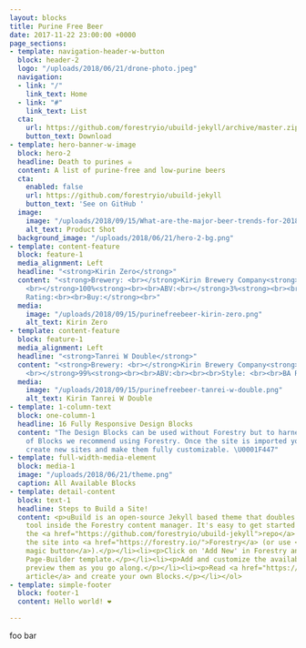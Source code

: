 ```yaml
---
layout: blocks
title: Purine Free Beer
date: 2017-11-22 23:00:00 +0000
page_sections:
- template: navigation-header-w-button
  block: header-2
  logo: "/uploads/2018/06/21/drone-photo.jpeg"
  navigation:
  - link: "/"
    link_text: Home
  - link: "#"
    link_text: List
  cta:
    url: https://github.com/forestryio/ubuild-jekyll/archive/master.zip
    button_text: Download
- template: hero-banner-w-image
  block: hero-2
  headline: Death to purines ☠️
  content: A list of purine-free and low-purine beers
  cta:
    enabled: false
    url: https://github.com/forestryio/ubuild-jekyll
    button_text: 'See on GitHub '
  image:
    image: "/uploads/2018/09/15/What-are-the-major-beer-trends-for-2018_wrbm_large.jpg"
    alt_text: Product Shot
  background_image: "/uploads/2018/06/21/hero-2-bg.png"
- template: content-feature
  block: feature-1
  media_alignment: Left
  headline: "<strong>Kirin Zero</strong>"
  content: "<strong>Brewery: <br></strong>Kirin Brewery Company<strong><br><br>% Purine-free:
    <br></strong>100%<strong><br><br>ABV:<br></strong>3%<strong><br><br>Style: <br><br>BA
    Rating:<br><br>Buy:</strong><br>"
  media:
    image: "/uploads/2018/09/15/purinefreebeer-kirin-zero.png"
    alt_text: Kirin Zero
- template: content-feature
  block: feature-1
  media_alignment: Left
  headline: "<strong>Tanrei W Double</strong>"
  content: "<strong>Brewery: <br></strong>Kirin Brewery Company<strong><br><br>% Purine-free:
    <br></strong>99%<strong><br><br>ABV:<br><br><br>Style: <br><br>BA Rating:<br></strong>2/5<strong><br><br>Buy:</strong><br>"
  media:
    image: "/uploads/2018/09/15/purinefreebeer-tanrei-w-double.png"
    alt_text: Kirin Tanrei W Double
- template: 1-column-text
  block: one-column-1
  headline: 16 Fully Responsive Design Blocks
  content: "The Design Blocks can be used without Forestry but to harness the power
    of Blocks we recommend using Forestry. Once the site is imported you can immediately
    create new sites and make them fully customizable. \U0001F447"
- template: full-width-media-element
  block: media-1
  image: "/uploads/2018/06/21/theme.png"
  caption: All Available Blocks
- template: detail-content
  block: text-1
  headline: Steps to Build a Site!
  content: <p>uBuild is an open-source Jekyll based theme that doubles as a builder
    tool inside the Forestry content manager. It's easy to get started!</p><ol><li><p>Fork
    the <a href="https://github.com/forestryio/ubuild-jekyll">repo</a> and import
    the site into <a href="https://forestry.io/">Forestry</a> (or use <a href="https://forestry.io/blog/ubuild-a-new-theme-for-static-sites-using-blocks#even-quicker-start">our
    magic button</a>).</p></li><li><p>Click on 'Add New' in Forestry and select the
    Page-Builder template.</p></li><li><p>Add and customize the available Blocks and
    preview them as you go along.</p></li><li><p>Read <a href="https://forestry.io/blog/ubuild-a-new-theme-for-static-sites-using-blocks/">our
    article</a> and create your own Blocks.</p></li></ol>
- template: simple-footer
  block: footer-1
  content: Hello world! ❤︎

---
```

foo bar